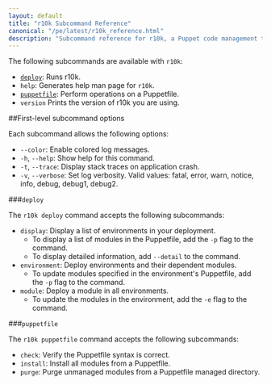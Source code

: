 ```yaml
---
layout: default
title: "r10k Subcommand Reference"
canonical: "/pe/latest/r10k_reference.html"
description: "Subcommand reference for r10k, a Puppet code management tool."
---
```

[setup]: ./r10k_setup.html
[r10kyaml]: ./r10k_yaml.html
[puppetfile]: ./r10k_puppetfile.html
[running]: ./r10k_run.html
[r10kindex]: ./r10k.md



The following subcommands are available with `r10k`:

* [`deploy`](#deploy): Runs r10k.
* `help`: Generates help man page for `r10k`.
* [`puppetfile`](#puppetfile): Perform operations on a Puppetfile.
* `version` Prints the version of r10k you are using.

##First-level subcommand options

Each subcommand allows the following options:

* `--color`: Enable colored log messages.
* `-h`, `--help`: Show help for this command.
* `-t`, `--trace`: Display stack traces on application crash.
* `-v`, `--verbose`: Set log verbosity. Valid values: fatal, error, warn, notice, info, debug, debug1, debug2.
 
 
###`deploy`

The `r10k deploy` command accepts the following subcommands:

* `display`: Display a list of environments in your deployment.
  * To display a list of modules in the Puppetfile, add the `-p` flag to the command.
  * To display detailed information, add `--detail` to the command.
* `environment`: Deploy environments and their dependent modules. 
  * To update modules specified in the environment's Puppetfile, add the `-p` flag to the command.
* `module`: Deploy a module in all environments.
  * To update the modules in the environment, add the `-e` flag to the command.

###`puppetfile`

The `r10k puppetfile` command accepts the following subcommands:

* `check`: Verify the Puppetfile syntax is correct.
* `install`: Install all modules from a Puppetfile.
* `purge`: Purge unmanaged modules from a Puppetfile managed directory.